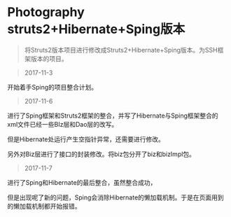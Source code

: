 # Photography struts2+Hibernate+Sping版本

> 将Struts2版本项目进行修改成Struts2+Hibernate+Sping版本。为SSH框架版本的项目。

> 2017-11-3

开始着手Sping的项目整合计划。

> 2017-11-6

进行了Sping框架和Struts2框架的整合，并写了Hibernate与Sping框架整合的xml文件已经一些BIz层和Dao层的改写。

但是Hibernate处运行产生空指针异常，还需要进行修改。

另外对Biz层进行了接口的封装修改。将biz包分开了biz和bizImpl包。

> 2017-11-7

进行了Sping和Hibernate的最后整合，虽然整合成功，

但是出现呢了新的问题，Sping会消除Hibernate的懒加载机制。于是在页面用到的懒加载机制都开始报错。


